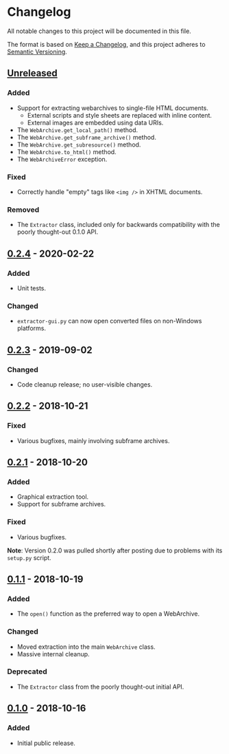# Changelog
All notable changes to this project will be documented in this file.

The format is based on [Keep a Changelog](https://keepachangelog.com/en/1.0.0/),
and this project adheres to [Semantic Versioning](https://semver.org/spec/v2.0.0.html).

## [Unreleased]
### Added
* Support for extracting webarchives to single-file HTML documents.
  * External scripts and style sheets are replaced with inline content.
  * External images are embedded using data URIs.
* The `WebArchive.get_local_path()` method.
* The `WebArchive.get_subframe_archive()` method.
* The `WebArchive.get_subresource()` method.
* The `WebArchive.to_html()` method.
* The `WebArchiveError` exception.
### Fixed
* Correctly handle "empty" tags like `<img />` in XHTML documents.
### Removed
* The `Extractor` class, included only for backwards compatibility with the poorly thought-out 0.1.0 API.

## [0.2.4] - 2020-02-22
### Added
* Unit tests.
### Changed
* `extractor-gui.py` can now open converted files on non-Windows platforms.

## [0.2.3] - 2019-09-02
### Changed
* Code cleanup release; no user-visible changes.

## [0.2.2] - 2018-10-21
### Fixed
* Various bugfixes, mainly involving subframe archives.

## [0.2.1] - 2018-10-20
### Added
* Graphical extraction tool.
* Support for subframe archives.
### Fixed
* Various bugfixes.

**Note**: Version 0.2.0 was pulled shortly after posting due to problems with its `setup.py` script.

## [0.1.1] - 2018-10-19
### Added
* The `open()` function as the preferred way to open a WebArchive.
### Changed
* Moved extraction into the main `WebArchive` class.
* Massive internal cleanup.
### Deprecated
* The `Extractor` class from the poorly thought-out initial API.

## [0.1.0] - 2018-10-16
### Added
* Initial public release.

[Unreleased]: https://github.com/bmjcode/pywebarchive/compare/v0.2.4...HEAD
[0.2.4]: https://github.com/bmjcode/pywebarchive/compare/v0.2.3...v0.2.4
[0.2.3]: https://github.com/bmjcode/pywebarchive/compare/v0.2.2...v0.2.3
[0.2.2]: https://github.com/bmjcode/pywebarchive/compare/v0.2.1...v0.2.2
[0.2.1]: https://github.com/bmjcode/pywebarchive/compare/v0.1.1...v0.2.1
[0.1.1]: https://github.com/bmjcode/pywebarchive/compare/v0.1.0...v0.1.1
[0.1.0]: https://github.com/bmjcode/pywebarchive/releases/tag/v0.1.0
